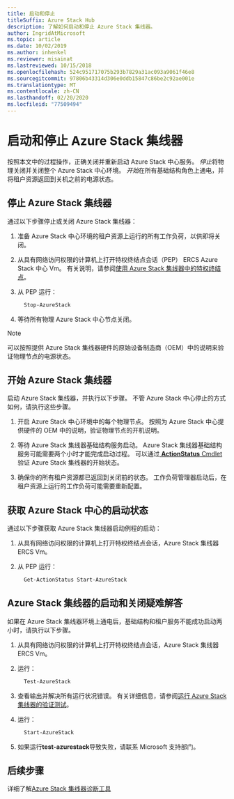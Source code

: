 ```yaml
---
title: 启动和停止
titleSuffix: Azure Stack Hub
description: 了解如何启动和停止 Azure Stack 集线器。
author: IngridAtMicrosoft
ms.topic: article
ms.date: 10/02/2019
ms.author: inhenkel
ms.reviewer: misainat
ms.lastreviewed: 10/15/2018
ms.openlocfilehash: 524c951717075b293b7829a31ac093a9061f46e8
ms.sourcegitcommit: 97806b43314d306e0ddb15847c86be2c92ae001e
ms.translationtype: MT
ms.contentlocale: zh-CN
ms.lasthandoff: 02/20/2020
ms.locfileid: "77509494"
---
```

# <a name="start-and-stop-azure-stack-hub"></a>启动和停止 Azure Stack 集线器

按照本文中的过程操作，正确关闭并重新启动 Azure Stack 中心服务。 *停止*将物理关闭并关闭整个 Azure Stack 中心环境。 *开始*在所有基础结构角色上通电，并将租户资源返回到关机之前的电源状态。

## <a name="stop-azure-stack-hub"></a>停止 Azure Stack 集线器

通过以下步骤停止或关闭 Azure Stack 集线器：

1. 准备 Azure Stack 中心环境的租户资源上运行的所有工作负荷，以供即将关闭。

2. 从具有网络访问权限的计算机上打开特权终结点会话（PEP） ERCS Azure Stack 中心 Vm。 有关说明，请参阅[使用 Azure Stack 集线器中的特权终结点](azure-stack-privileged-endpoint.md)。

3. 从 PEP 运行：

    ```powershell
      Stop-AzureStack
    ```

4. 等待所有物理 Azure Stack 中心节点关闭。

> [!Note]
> 可以按照提供 Azure Stack 集线器硬件的原始设备制造商（OEM）中的说明来验证物理节点的电源状态。

## <a name="start-azure-stack-hub"></a>开始 Azure Stack 集线器

启动 Azure Stack 集线器，并执行以下步骤。 不管 Azure Stack 中心停止的方式如何，请执行这些步骤。

1. 开启 Azure Stack 中心环境中的每个物理节点。 按照为 Azure Stack 中心提供硬件的 OEM 中的说明，验证物理节点的开机说明。

2. 等待 Azure Stack 集线器基础结构服务启动。 Azure Stack 集线器基础结构服务可能需要两个小时才能完成启动过程。 可以通过[ **ActionStatus** Cmdlet](#get-the-startup-status-for-azure-stack-hub)验证 Azure Stack 集线器的开始状态。

3. 确保你的所有租户资源都已返回到关闭前的状态。 工作负荷管理器启动后，在租户资源上运行的工作负荷可能需要重新配置。

## <a name="get-the-startup-status-for-azure-stack-hub"></a>获取 Azure Stack 中心的启动状态

通过以下步骤获取 Azure Stack 集线器启动例程的启动：

1. 从具有网络访问权限的计算机上打开特权终结点会话，Azure Stack 集线器 ERCS Vm。

2. 从 PEP 运行：

    ```powershell
      Get-ActionStatus Start-AzureStack
    ```

## <a name="troubleshoot-startup-and-shutdown-of-azure-stack-hub"></a>Azure Stack 集线器的启动和关闭疑难解答

如果在 Azure Stack 集线器环境上通电后，基础结构和租户服务不能成功启动两小时，请执行以下步骤。

1. 从具有网络访问权限的计算机上打开特权终结点会话，Azure Stack 集线器 ERCS Vm。

2. 运行：

    ```powershell
      Test-AzureStack
      ```

3. 查看输出并解决所有运行状况错误。 有关详细信息，请参阅[运行 Azure Stack 集线器的验证测试](azure-stack-diagnostic-test.md)。

4. 运行：

    ```powershell
      Start-AzureStack
    ```

5. 如果运行**test-azurestack**导致失败，请联系 Microsoft 支持部门。

## <a name="next-steps"></a>后续步骤

详细了解[Azure Stack 集线器诊断工具](azure-stack-configure-on-demand-diagnostic-log-collection.md#use-the-privileged-endpoint-pep-to-collect-diagnostic-logs)
